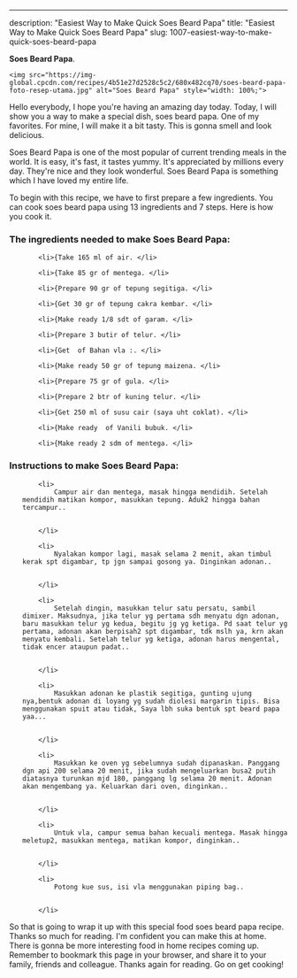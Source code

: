 ---
description: "Easiest Way to Make Quick Soes Beard Papa"
title: "Easiest Way to Make Quick Soes Beard Papa"
slug: 1007-easiest-way-to-make-quick-soes-beard-papa

<p>
	<strong>Soes Beard Papa</strong>. 
	
</p>
<p>
	
	<img src="https://img-global.cpcdn.com/recipes/4b51e27d2528c5c2/680x482cq70/soes-beard-papa-foto-resep-utama.jpg" alt="Soes Beard Papa" style="width: 100%;">
	
	
</p>
<p>
	Hello everybody, I hope you're having an amazing day today. Today, I will show you a way to make a special dish, soes beard papa. One of my favorites. For mine, I will make it a bit tasty. This is gonna smell and look delicious.
</p>
	
<p>
	Soes Beard Papa is one of the most popular of current trending meals in the world. It is easy, it's fast, it tastes yummy. It's appreciated by millions every day. They're nice and they look wonderful. Soes Beard Papa is something which I have loved my entire life.
</p>
<p>
	
</p>

<p>
To begin with this recipe, we have to first prepare a few ingredients. You can cook soes beard papa using 13 ingredients and 7 steps. Here is how you cook it.
</p>

<h3>The ingredients needed to make Soes Beard Papa:</h3>

<ol>
	
		<li>{Take 165 ml of air. </li>
	
		<li>{Take 85 gr of mentega. </li>
	
		<li>{Prepare 90 gr of tepung segitiga. </li>
	
		<li>{Get 30 gr of tepung cakra kembar. </li>
	
		<li>{Make ready 1/8 sdt of garam. </li>
	
		<li>{Prepare 3 butir of telur. </li>
	
		<li>{Get  of Bahan vla :. </li>
	
		<li>{Make ready 50 gr of tepung maizena. </li>
	
		<li>{Prepare 75 gr of gula. </li>
	
		<li>{Prepare 2 btr of kuning telur. </li>
	
		<li>{Get 250 ml of susu cair (saya uht coklat). </li>
	
		<li>{Make ready  of Vanili bubuk. </li>
	
		<li>{Make ready 2 sdm of mentega. </li>
	
</ol>
<p>
	
</p>

<h3>Instructions to make Soes Beard Papa:</h3>

<ol>
	
		<li>
			Campur air dan mentega, masak hingga mendidih. Setelah mendidih matikan kompor, masukkan tepung. Aduk2 hingga bahan tercampur..
			
			
		</li>
	
		<li>
			Nyalakan kompor lagi, masak selama 2 menit, akan timbul kerak spt digambar, tp jgn sampai gosong ya. Dinginkan adonan..
			
			
		</li>
	
		<li>
			Setelah dingin, masukkan telur satu persatu, sambil dimixer. Maksudnya, jika telur yg pertama sdh menyatu dgn adonan, baru masukkan telur yg kedua, begitu jg yg ketiga. Pd saat telur yg pertama, adonan akan berpisah2 spt digambar, tdk mslh ya, krn akan menyatu kembali. Setelah telur yg ketiga, adonan harus mengental, tidak encer ataupun padat..
			
			
		</li>
	
		<li>
			Masukkan adonan ke plastik segitiga, gunting ujung nya,bentuk adonan di loyang yg sudah diolesi margarin tipis. Bisa menggunakan spuit atau tidak, Saya lbh suka bentuk spt beard papa yaa...
			
			
		</li>
	
		<li>
			Masukkan ke oven yg sebelumnya sudah dipanaskan. Panggang dgn api 200 selama 20 menit, jika sudah mengeluarkan busa2 putih diatasnya turunkan mjd 180, panggang lg selama 20 menit. Adonan akan mengembang ya. Keluarkan dari oven, dinginkan..
			
			
		</li>
	
		<li>
			Untuk vla, campur semua bahan kecuali mentega. Masak hingga meletup2, masukkan mentega, matikan kompor, dinginkan..
			
			
		</li>
	
		<li>
			Potong kue sus, isi vla menggunakan piping bag..
			
			
		</li>
	
</ol>

<p>
	
</p>

<p>
	So that is going to wrap it up with this special food soes beard papa recipe. Thanks so much for reading. I'm confident you can make this at home. There is gonna be more interesting food in home recipes coming up. Remember to bookmark this page in your browser, and share it to your family, friends and colleague. Thanks again for reading. Go on get cooking!
</p>
